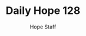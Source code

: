 ---
image: /assets/img/daily-hope-default-artwork.png
title: Daily Hope 128
number: 128
categories:
  - Daily Hope
author: Hope Staff
notes: Daily Hope 128
embed: >-
  EMBED_GOES_HERE
---